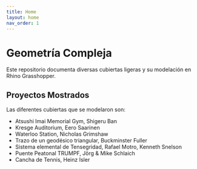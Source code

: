 ```yaml
---
title: Home
layout: home
nav_order: 1
---
```

# Geometría Compleja
Este repositorio documenta diversas cubiertas ligeras y su modelación en Rhino Grasshopper. 

## Proyectos Mostrados
Las diferentes cubiertas que se modelaron son:
- Atsushi Imai Memorial Gym, Shigeru Ban
- Kresge Auditorium, Eero Saarinen
- Waterloo Station, Nicholas Grimshaw
- Trazo de un geodésico triangular, Buckminster Fuller
- Sistema elemental de Tensegridad, Rafael Motro, Kenneth Snelson
- Puente Peatonal TRUMPF, Jörg & Mike Schlaich
- Cancha de Tennis, Heinz Isler
